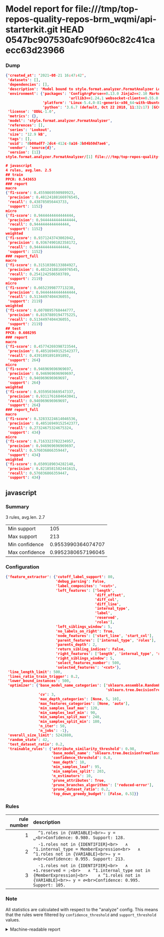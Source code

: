 # Model report for file:///tmp/top-repos-quality-repos-brm_wqmi/api-starterkit.git HEAD 0547bc907530afc90f960c82c41caecc63d23966

### Dump

```json
{'created_at': '2021-08-21 16:47:42',
 'datasets': [],
 'dependencies': [],
 'description': 'Model bound to style.format.analyzer.FormatAnalyzer Lookout analyzer.',
 'environment': {'packages': 'ConfigArgParse==0.13.0 Jinja2==2.10 MarkupSafe==1.1.1 PyStemmer==1.3.0 PyYAML==5.1 Pympler==0.5 SQLAlchemy==1.2.10 SQLAlchemy-Utils==0.33.3 asdf==2.3.2 bblfsh==2.12.7 boto==2.49.0 boto3==1.9.130 botocore==1.12.130 cachetools==2.0.1 certifi==2019.3.9 chardet==3.0.4 clint==0.5.1 docker==3.7.0 docker-pycreds==0.4.0 dulwich==0.19.11 grpcio==1.19.0 grpcio-tools==1.19.0 humanfriendly==4.16.1 humanize==0.5.1 idna==2.8 jmespath==0.9.4 jsonschema==2.6.0 lookout-sdk==0.4.1 lookout-sdk-ml==0.19.0 lookout-style==0.2.0 lz4==2.1.6 modelforge==0.12.1 numpy==1.16.2 packaging==19.0 pandas==0.22.0 pip==19.0.3 protobuf==3.7.0 psycopg2-binary==2.7.5 pygtrie==2.3 pyparsing==2.3.1 python-dateutil==2.8.0 python-igraph==0.7.1.post6 pytz==2019.1 requests==2.21.0 requirements-parser==0.2.0 scikit-learn==0.20.1 scikit-optimize==0.5.2 scipy==1.2.1 semantic-version==2.6.0 setuptools==40.8.0 six==1.12.0 smart-open==1.8.1 sourced-ml==0.8.2 spdx==2.5.0 stringcase==1.2.0 tabulate==0.8.2 tqdm==4.31.1 '
                             'urllib3==1.24.1 websocket-client==0.55.0 xxhash==1.3.0',
                 'platform': 'Linux-5.4.0-81-generic-x86_64-with-Ubuntu-18.04-bionic',
                 'python': '3.6.7 (default, Oct 22 2018, 11:32:17) [GCC 8.2.0]'},
 'license': 'ODbL-1.0',
 'metrics': {},
 'model': 'style.format.analyzer.FormatAnalyzer',
 'references': [],
 'series': 'Lookout',
 'size': '12.9 kB',
 'tags': [],
 'uuid': '8b00adf7-2dc4-412c-8a16-3b84b50d7ae6',
 'vendor': 'source{d}',
 'version': [1]}
style.format.analyzer.FormatAnalyzer/[1] file:///tmp/top-repos-quality-repos-brm_wqmi/api-starterkit.git 0547bc907530afc90f960c82c41caecc63d23966

# javascript
4 rules, avg.len. 2.5
## train
PPCR: 0.543653
### report
macro
{'f1-score': 0.4559869590989923,
 'precision': 0.48124188166976545,
 'recall': 0.438785056443733,
 'support': 1152}
micro
{'f1-score': 0.9444444444444444,
 'precision': 0.9444444444444444,
 'recall': 0.9444444444444444,
 'support': 1152}
weighted
{'f1-score': 0.9371243743002042,
 'precision': 0.9367490102358172,
 'recall': 0.9444444444444444,
 'support': 1152}
### report_full
macro
{'f1-score': 0.31510386133884927,
 'precision': 0.48124188166976545,
 'recall': 0.2541242506503789,
 'support': 2119}
micro
{'f1-score': 0.6652399877713238,
 'precision': 0.9444444444444444,
 'recall': 0.5134497404436055,
 'support': 2119}
weighted
{'f1-score': 0.6070895768444777,
 'precision': 0.8197889194775225,
 'recall': 0.5134497404436055,
 'support': 2119}
## test
PPCR: 0.608295
### report
macro
{'f1-score': 0.45774269398723544,
 'precision': 0.48516949152542377,
 'recall': 0.4391891891891892,
 'support': 264}
micro
{'f1-score': 0.946969696969697,
 'precision': 0.946969696969697,
 'recall': 0.946969696969697,
 'support': 264}
weighted
{'f1-score': 0.9359503669547337,
 'precision': 0.9311761684643041,
 'recall': 0.946969696969697,
 'support': 264}
### report_full
macro
{'f1-score': 0.32833224614046536,
 'precision': 0.48516949152542377,
 'recall': 0.27324675324675324,
 'support': 434}
micro
{'f1-score': 0.7163323782234957,
 'precision': 0.946969696969697,
 'recall': 0.576036866359447,
 'support': 434}
weighted
{'f1-score': 0.6509189034282148,
 'precision': 0.8218581582441615,
 'recall': 0.576036866359447,
 'support': 434}
```

## javascript
### Summary
3 rules, avg.len. 2.7

| | |
|-|-|
|Min support|105|
|Max support|213|
|Min confidence|0.9553990364074707|
|Max confidence|0.9952380657196045|

### Configuration

```json
{'feature_extractor': {'cutoff_label_support': 80,
                       'debug_parsing': False,
                       'label_composites': '<cut>',
                       'left_features': ['length',
                                         'diff_offset',
                                         'diff_col',
                                         'diff_line',
                                         'internal_type',
                                         'label',
                                         'reserved',
                                         'roles'],
                       'left_siblings_window': 5,
                       'no_labels_on_right': True,
                       'node_features': ['start_line', 'start_col'],
                       'parent_features': ['internal_type', 'roles'],
                       'parents_depth': 2,
                       'return_sibling_indices': False,
                       'right_features': ['length', 'internal_type', 'reserved', 'roles'],
                       'right_siblings_window': 5,
                       'select_features_number': 500,
                       'selected_features': '<cut>'},
 'line_length_limit': 500,
 'lines_ratio_train_trigger': 0.2,
 'lower_bound_instances': 500,
 'optimizer': {'base_model_name_categories': ['sklearn.ensemble.RandomForestClassifier',
                                              'sklearn.tree.DecisionTreeClassifier'],
               'cv': 3,
               'max_depth_categories': [None, 5, 10],
               'max_features_categories': [None, 'auto'],
               'min_samples_leaf_max': 120,
               'min_samples_leaf_min': 90,
               'min_samples_split_max': 240,
               'min_samples_split_min': 180,
               'n_iter': 50,
               'n_jobs': -1},
 'overall_size_limit': 5242880,
 'random_state': 42,
 'test_dataset_ratio': 0.2,
 'trainable_rules': {'attribute_similarity_threshold': 0.98,
                     'base_model_name': 'sklearn.tree.DecisionTreeClassifier',
                     'confidence_threshold': 0.8,
                     'max_depth': 10,
                     'min_samples_leaf': 95,
                     'min_samples_split': 203,
                     'n_estimators': 10,
                     'prune_attributes': True,
                     'prune_branches_algorithms': ['reduced-error'],
                     'prune_dataset_ratio': 0.2,
                     'top_down_greedy_budget': [False, 0.5]}}
```

### Rules

| rule number | description |
|----:|:-----|
| 1 | `  ^1.roles in {VARIABLE}<br>⇒ y = ␣<br>Confidence: 0.980. Support: 128.` |
| 2 | `  -1.roles not in {IDENTIFIER}<br>	∧ ^1.internal_type = MemberExpression<br>	∧ ^1.roles not in {VARIABLE}<br>⇒ y = ∅<br>Confidence: 0.955. Support: 213.` |
| 3 | `  -1.roles not in {IDENTIFIER}<br>	∧ +1.reserved = ;<br>	∧ ^1.internal_type not in {MemberExpression}<br>	∧ ^1.roles not in {VARIABLE}<br>⇒ y = ∅<br>Confidence: 0.995. Support: 105.` |

### Note
All statistics are calculated with respect to the "analyze" config. This means that the rules were filtered by
`confidence_threshold` and `support_threshold` values.

<details>
    <summary>Machine-readable report</summary>
```json
{"javascript": {"avg_rule_len": 2.6666666666666665, "max_conf": 0.9952380657196045, "max_support": 213, "min_conf": 0.9553990364074707, "min_support": 105, "num_rules": 3}}
```
</details>
